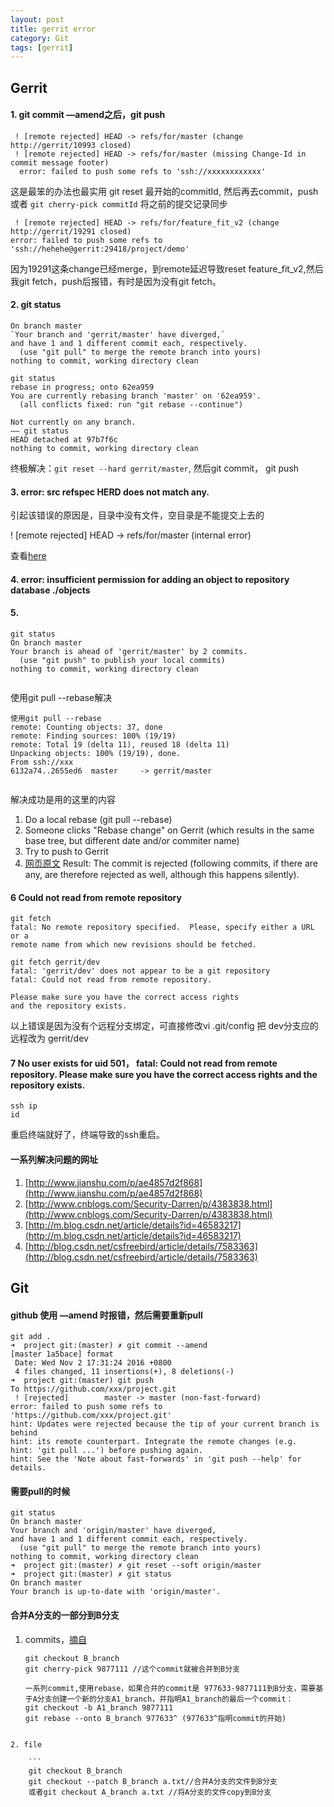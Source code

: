 ```yaml
---
layout: post
title: gerrit error
category: Git
tags: [gerrit]
---
```



## Gerrit

#### 1. git commit —amend之后，git push

```
 ! [remote rejected] HEAD -> refs/for/master (change http://gerrit/10993 closed)
 ! [remote rejected] HEAD -> refs/for/master (missing Change-Id in commit message footer)
  error: failed to push some refs to 'ssh://xxxxxxxxxxxx'
```
这是最笨的办法也最实用 git reset 最开始的commitId, 然后再去commit，push 或者 `git cherry-pick commitId` 将之前的提交记录同步 

```
 ! [remote rejected] HEAD -> refs/for/feature_fit_v2 (change http://gerrit/19291 closed)
error: failed to push some refs to 'ssh://hehehe@gerrit:29418/project/demo'
```
因为19291这条change已经merge，到remote延迟导致reset feature_fit_v2,然后我git fetch，push后报错，有时是因为没有git fetch。

#### 2. git status

```
On branch master
`Your branch and 'gerrit/master' have diverged,`
and have 1 and 1 different commit each, respectively.
  (use "git pull" to merge the remote branch into yours)
nothing to commit, working directory clean
```

```
git status
rebase in progress; onto 62ea959
You are currently rebasing branch 'master' on '62ea959'.
  (all conflicts fixed: run "git rebase --continue")

Not currently on any branch.
—— git status
HEAD detached at 97b7f6c
nothing to commit, working directory clean

```

终极解决：`git reset --hard gerrit/master`, 然后git commit， git push 

#### 3. error: src refspec HERD does not match any.

引起该错误的原因是，目录中没有文件，空目录是不能提交上去的

! [remote rejected] HEAD -> refs/for/master (internal error)

查看[here](http://stackoverflow.com/questions/24114676/git-error-failed-to-push-some-refs-to)


#### 4. error: insufficient permission for adding an object to repository database ./objects




#### 5. 

```
git status
On branch master
Your branch is ahead of 'gerrit/master' by 2 commits.
  (use "git push" to publish your local commits)
nothing to commit, working directory clean
   
```
使用git pull --rebase解决
   
```
使用git pull --rebase
remote: Counting objects: 37, done
remote: Finding sources: 100% (19/19)
remote: Total 19 (delta 11), reused 18 (delta 11)
Unpacking objects: 100% (19/19), done.
From ssh://xxx
6132a74..2655ed6  master     -> gerrit/master
   
```
解决成功是用的这里的内容

1. Do a local rebase (git pull --rebase)
2. Someone clicks "Rebase change" on Gerrit (which results in the same base tree, but different date and/or commiter name)
3. Try to push to Gerrit
4. [网页原文](https://bugs.chromium.org/p/gerrit/issues/detail?id=2936)
Result:
The commit is rejected (following commits, if there are any, are therefore rejected as well, although this happens silently).


#### 6  Could not read from remote repository
```
git fetch
fatal: No remote repository specified.  Please, specify either a URL or a
remote name from which new revisions should be fetched.

git fetch gerrit/dev
fatal: 'gerrit/dev' does not appear to be a git repository
fatal: Could not read from remote repository.

Please make sure you have the correct access rights
and the repository exists.
```
以上错误是因为没有个远程分支绑定，可直接修改vi .git/config 把 dev分支应的远程改为 gerrit/dev

#### 7 No user exists for uid 501， fatal: Could not read from remote repository.  Please make sure you have the correct access rights and the repository exists.

```
ssh ip
id
```
重启终端就好了，终端导致的ssh重启。


####  一系列解决问题的网址
1. [http://www.jianshu.com/p/ae4857d2f868](http://www.jianshu.com/p/ae4857d2f868)
2. [http://www.cnblogs.com/Security-Darren/p/4383838.html](http://www.cnblogs.com/Security-Darren/p/4383838.html)
3. [http://m.blog.csdn.net/article/details?id=46583217](http://m.blog.csdn.net/article/details?id=46583217)
4. [http://blog.csdn.net/csfreebird/article/details/7583363](http://blog.csdn.net/csfreebird/article/details/7583363)



## Git

#### github 使用 —amend 时报错，然后需要重新pull

```
git add .
➜  project git:(master) ✗ git commit --amend
[master 1a5bace] format
 Date: Wed Nov 2 17:31:24 2016 +0800
 4 files changed, 11 insertions(+), 8 deletions(-)
➜  project git:(master) git push
To https://github.com/xxx/project.git
 ! [rejected]        master -> master (non-fast-forward)
error: failed to push some refs to 'https://github.com/xxx/project.git'
hint: Updates were rejected because the tip of your current branch is behind
hint: its remote counterpart. Integrate the remote changes (e.g.
hint: 'git pull ...') before pushing again.
hint: See the 'Note about fast-forwards' in 'git push --help' for details.
```

#### 需要pull的时候

```
git status
On branch master
Your branch and 'origin/master' have diverged,
and have 1 and 1 different commit each, respectively.
  (use "git pull" to merge the remote branch into yours)
nothing to commit, working directory clean
➜  project git:(master) ✗ git reset --soft origin/master
➜  project git:(master) ✗ git status
On branch master
Your branch is up-to-date with 'origin/master'.
```

#### 合并A分支的一部分到B分支 
1. commits，[摘自](http://blog.csdn.net/ybdesire/article/details/42145597)

	```
	git checkout B_branch
	git cherry-pick 9877111 //这个commit就被合并到B分支
	
	一系列commit,使用rebase，如果合并的commit是 977633-9877111到B分支，需要基于A分支创建一个新的分支A1_branch，并指明A1_branch的最后一个commit：
	git checkout -b A1_branch 9877111
	git rebase --onto B_branch 977633^ (977633^指明commit的开始)
```

2. file  

	```
	git checkout B_branch
	git checkout --patch B_branch a.txt//合并A分支的文件到B分支
	或者git checkout A_branch a.txt //将A分支的文件copy到B分支
```



















